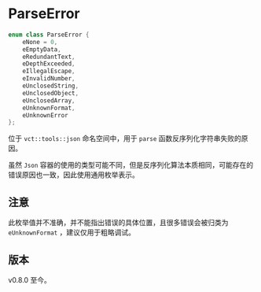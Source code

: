 # **ParseError**

```cpp
enum class ParseError {
    eNone = 0,      
    eEmptyData,     
    eRedundantText, 
    eDepthExceeded, 
    eIllegalEscape, 
    eInvalidNumber, 
    eUnclosedString,
    eUnclosedObject,
    eUnclosedArray, 
    eUnknownFormat, 
    eUnknownError   
};
```

位于 `vct::tools::json` 命名空间中，用于 `parse` 函数反序列化字符串失败的原因。

虽然 `Json` 容器的使用的类型可能不同，但是反序列化算法本质相同，可能存在的错误原因也一致，因此使用通用枚举表示。

## 注意

此枚举值并不准确，并不能指出错误的具体位置，且很多错误会被归类为 `eUnknownFormat` ，建议仅用于粗略调试。

## 版本

v0.8.0 至今。
